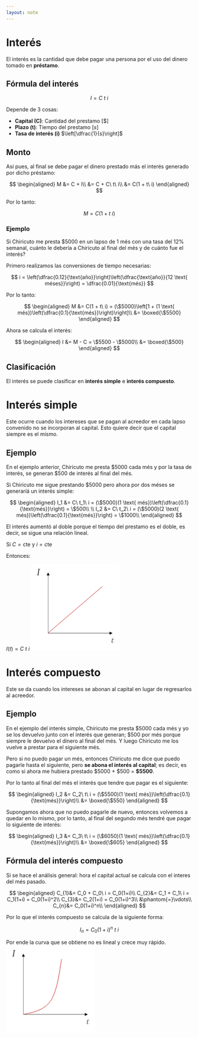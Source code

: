 ```yaml
---
layout: note
---
```


# Interés
El interés es la cantidad que debe pagar una persona por el uso del dinero tomado en **préstamo**.

## Fórmula del interés

$$
I = C\ t\ i
$$


Depende de 3 cosas:
* **Capital (C)**: Cantidad del prestamo [$\$$]
* **Plazo (t)**: Tiempo del prestamo [$s$]
* **Tasa de interés (i)** $\left[\dfrac{1}{s}\right]$

## Monto
Así pues, al final se debe pagar el dinero prestado más el interés generado por dicho préstamo:

$$
\begin{aligned}
M &= C + I\\
&= C + C\ t\ i\\
&= C(1 +  t\ i)
\end{aligned}
$$

Por lo tanto:

$$
M= C(1 +  t\ i)
$$


### Ejemplo
Si Chiricuto me presta $\$5000$ en un lapso de 1 més con una tasa del 12% semanal, cuánto le debería a Chiricuto al final del més y de cuánto fue el interés?

Primero realizamos las conversiones de tiempo necesarias:

$$
i = \left(\dfrac{0.12}{\text{año}}\right)\left(\dfrac{\text{año}}{12 \text{ méses}}\right) = \dfrac{0.01}{\text{més}}
$$

Por lo tanto:

$$
\begin{aligned}
M &= C(1 + t\ i) = (\$5000)\left[1 + (1 \text{ més})\left(\dfrac{0.1}{\text{més}}\right)\right]\\
&= \boxed{\$5500}
\end{aligned}
$$

Ahora se calcula el interés:

$$
\begin{aligned}
I &= M - C = \$5500 - \$5000\\
&= \boxed{\$500}
\end{aligned}
$$


## Clasificación
El interés se puede clasificar en **interés simple** e **interés compuesto**.

# Interés simple
Este ocurre cuando los intereses que se pagan al acreedor en cada lapso convenido no se incorporan al capital. Esto quiere decir que el capital siempre es el mismo.

## Ejemplo
En el ejemplo anterior, Chiricuto me presta $\$5000$ cada més y por la tasa de interés, se generan $\$500$ de interés al final del més.

Si Chiricuto me sigue prestando $\$5000$ pero ahora por dos méses se generaríá un interés simple:

$$
\begin{aligned}
I_1 &= C\ t_1\ i = (\$5000)(1 \text{ més})\left(\dfrac{0.1}{\text{més}}\right) = \$500\\
\\
I_2 &= C\ t_2\ i = (\$5000)(2 \text{ més})\left(\dfrac{0.1}{\text{més}}\right) = \$1000\\
\end{aligned}
$$


El interés aumentó al doble porque el tiempo del prestamo es el doble, es decir, se sigue una relación lineal.

Si $C=\text{cte}$ y $i=\text{cte}$

Entonces:

$I(t) = C\ t\ i$
![5db3a8fa73d2d3045edb357c7696cc93.png](../../../img/b1e782719bb141ca99b2d497635e69a5.png)

# Interés compuesto
Este se da cuando los intereses se abonan al capital en lugar de regresarlos al acreedor.

## Ejemplo
En el ejemplo del interés simple, Chiricuto me presta $\$5000$ cada més y yo se los devuelvo junto con el interés que generan; $\$500$ por més porque siempre le devuelvo el dinero al final del més. Y luego Chiricuto me los vuelve a prestar para el siguiente més.

Pero si no puedo pagar un més, entonces Chiricuto me dice que puedo pagarle hasta el siguiente, pero **se abona el interés al capital**; es decir, es como si ahora me hubiera prestado $\$5000$ + $\$500$ = **$\$5500$**.

Por lo tanto al final del més el interés que tendre que pagar es el siguiente:

$$
\begin{aligned}
I_2 &= C_2\ t\ i = (\$5500)(1 \text{ més})\left(\dfrac{0.1}{\text{més}}\right)\\
&= \boxed{\$550}
\end{aligned}
$$


Supongamos ahora que no puedo pagarle de nuevo, entonces volvemos a quedar en lo mismo, por lo tanto, al final del segundo més tendré que pagar lo siguiente de interés:

$$
\begin{aligned}
I_3 &= C_3\ t\ i = (\$6050)(1 \text{ més})\left(\dfrac{0.1}{\text{més}}\right)\\
&= \boxed{\$605}
\end{aligned}
$$

## Fórmula del interés compuesto
Si se hace el análisis general:
hora el capital actual se calcula con el interes del més pasado.

$$
\begin{aligned}
C_{1}&= C_0 + C_0\ i = C_0(1+i)\\
C_{2}&= C_1 + C_1\ i = C_1(1+i) = C_0(1+i)^2\\
C_{3}&= C_2(1+i) = C_0(1+i)^3\\
&\phantom{=}\vdots\\
C_{n}&= C_0(1+i)^n\\
\end{aligned}
$$


Por lo que el interés compuesto se calcula de la siguiente forma:

$$
I_n = C_0(1+i)^n\ t \ i
$$

Por ende la curva que se obtiene no es lineal y crece muy rápido.
![35025176d20fc013e1e4ae5e684d8ceb.png](../../../img/7ac011f7fc794d4fbaf22c5a84c03bee.png)